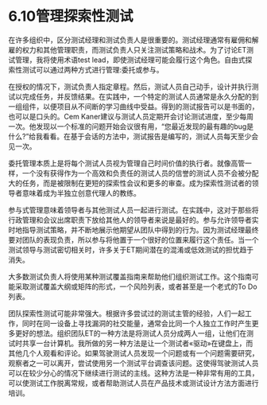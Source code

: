 # 6.10管理探索性测试

在许多组织中，区分测试经理和测试负责人是很重要的。测试经理通常有雇佣和解雇的权力和其他管理职责，而测试负责人只关注测试策略和战术。为了讨论ET测试管理，我将使用术语test lead，即使测试经理可能会履行这个角色。自由式探索性测试可以通过两种方式进行管理:委托或参与。

在授权的情况下，测试负责人指定章程。然后，测试人员自己动手，设计并执行测试以完成任务，并反馈结果。在实践中，一个特定的测试人员通常是永久分配的到一组组件，以便项目从不间断的学习曲线中受益。得到的测试报告可以是书面的，也可以是口头的。Cem Kaner建议与测试人员定期开会讨论测试进度，至少每周一次。他发现以一个标准的问题开始会议很有用，“您最近发现的最有趣的bug是什么?”给我看看。在基于会话的方法中，测试报告是编写的，测试人员每天至少会见一次。

委托管理本质上是将每个测试人员视为管理自己时间价值的执行者。就像高管一样，一个没有获得作为一个高效和负责任的测试人员的信誉的测试人员不会被分配大的任务，而是被限制在更短的探索性会议和更多的审查。成为探索性测试者的领导者意味着成为半独立创意代理人的教练。

参与式管理意味着领导者与其他测试人员一起进行测试。在实践中，这对于那些将行政管理和会议出席职责下放给其他人的领导者来说是最好的。参与允许领导者实时地指导测试策略，并不断地展示他期望从团队中得到的行为。因为测试经理最终要对团队的表现负责，所以参与将他置于一个很好的位置来履行这个责任。当一个测试领导与测试密切相关时，许多关于ET期间潜在的混淆或低效测试的担忧趋于消失。

大多数测试负责人将使用某种测试覆盖指南来帮助他们组织测试工作。这个指南可能采取测试覆盖大纲或矩阵的形式，一个风险列表，或者甚至是一个老式的To Do列表。

团队探索性测试可能非常强大。根据许多尝试过的测试主管的经验，人们一起工作，同时在同一设备上寻找漏洞的社交能量，通常会比同一个人独立工作时产生更多更好的想法。组织团队ET的一种方法是将测试人员分成两人一组，让他们在测试时共享一台计算机。我所做的另一种方法是让一个测试者«驱动»在键盘上，而其他几个人观看和评论。如果驾驶测试人员发现一个问题或有一个问题需要研究，观察者之一可以离开，尝试使用另一个测试平台调查该问题。这使得驾驶测试人员可以在较少分心的情况下继续进行测试的主线。这种方法是一种非常有用的工具，可以使测试工作脱离常规，或者帮助测试人员在产品技术或测试设计方法方面进行培训。
